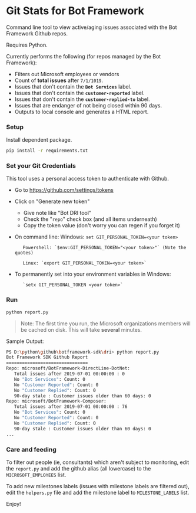 # Git Stats for Bot Framework

Command line tool to view active/aging issues associated with the Bot Framework Github repos.

Requires Python.

Currently performs the following (for repos managed by the Bot Framework):
- Filters out Microsoft employees or vendors
- Count of  **total issues** after `7/1/1019`.
- Issues that don't contain the **`Bot Services`** label.
- Issues that don't contain the **`customer-reported`** label.
- Issues that don't contain the  **`customer-replied-to`** label.
- Issues that are endanger of not being closed within 90 days.
- Outputs to local console and generates a HTML report.

### Setup

Install dependent package.

```bash
pip install -r requirements.txt
```
### Set your Git Credentials
This tool uses a personal access token to authenticate with Github.

- Go to https://github.com/settings/tokens
- Click on "Generate new token"
  - Give note like "Bot DRI tool"
  - Check the "`repo`" check box (and all items underneath)
  - Copy the token value (don't worry you can regen if you forget it)
 - On command line:
          Windows: `set GIT_PERSONAL_TOKEN=<your token>`

          Powershell: `$env:GIT_PERSONAL_TOKEN="<your token>"` (Note the quotes)

          Linux: `export GIT_PERSONAL_TOKEN=<your token>`

 - To permanently set into your environment variables in Windows:

          `setx GIT_PERSONAL_TOKEN <your token>`

### Run
```bash
python report.py
```
  >Note: The first time you run, the Microsoft organizations members will be cached on disk.  This will take **several** minutes.

Sample Output:
```bash
PS D:\python\github\botframework-sdk\dri> python report.py
Bot Framework SDK Github Report
===============================
Repo: microsoft/BotFramework-DirectLine-DotNet:
   Total issues after 2019-07-01 00:00:00 : 0
   No "Bot Services": Count: 0
   No "Customer Reported": Count: 0
   No "Customer Replied": Count: 0
   90-day stale : Customer issues older than 60 days: 0
Repo: microsoft/BotFramework-Composer:
   Total issues after 2019-07-01 00:00:00 : 76
   No "Bot Services": Count: 0
   No "Customer Reported": Count: 0
   No "Customer Replied": Count: 0
   90-day stale : Customer issues older than 60 days: 0
...
```


### Care and feeding

To filter out people (ie, consultants) which aren't subject to monitoring, edit the `report.py` and add the github alias (all lowercase) to the `MICROSOFT_EMPLOYEES` list.

To add new milestones labels (issues with milestone labels are filtered out), edit the `helpers.py` file and add the milestone label to `MILESTONE_LABELS` list.

Enjoy!
